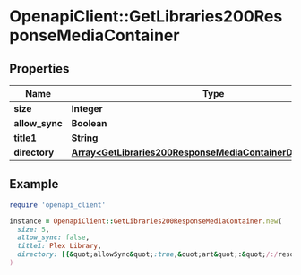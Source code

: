 # OpenapiClient::GetLibraries200ResponseMediaContainer

## Properties

| Name | Type | Description | Notes |
| ---- | ---- | ----------- | ----- |
| **size** | **Integer** |  | [optional] |
| **allow_sync** | **Boolean** |  | [optional] |
| **title1** | **String** |  | [optional] |
| **directory** | [**Array&lt;GetLibraries200ResponseMediaContainerDirectoryInner&gt;**](GetLibraries200ResponseMediaContainerDirectoryInner.md) |  | [optional] |

## Example

```ruby
require 'openapi_client'

instance = OpenapiClient::GetLibraries200ResponseMediaContainer.new(
  size: 5,
  allow_sync: false,
  title1: Plex Library,
  directory: [{&quot;allowSync&quot;:true,&quot;art&quot;:&quot;/:/resources/movie-fanart.jpg&quot;,&quot;composite&quot;:&quot;/library/sections/1/composite/1705615584&quot;,&quot;filters&quot;:true,&quot;refreshing&quot;:false,&quot;thumb&quot;:&quot;/:/resources/movie.png&quot;,&quot;key&quot;:&quot;1&quot;,&quot;type&quot;:&quot;movie&quot;,&quot;title&quot;:&quot;Movies&quot;,&quot;agent&quot;:&quot;tv.plex.agents.movie&quot;,&quot;scanner&quot;:&quot;Plex Movie&quot;,&quot;language&quot;:&quot;en-US&quot;,&quot;uuid&quot;:&quot;322a231a-b7f7-49f5-920f-14c61199cd30&quot;,&quot;updatedAt&quot;:1705615634,&quot;createdAt&quot;:1654131312,&quot;scannedAt&quot;:1705615584,&quot;content&quot;:true,&quot;directory&quot;:true,&quot;contentChangedAt&quot;:3192854,&quot;hidden&quot;:0,&quot;Location&quot;:[{&quot;id&quot;:1,&quot;path&quot;:&quot;/movies&quot;}]}]
)
```

